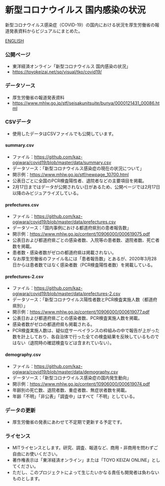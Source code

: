 # 新型コロナウイルス 国内感染の状況

新型コロナウイルス感染症（COVID-19）の国内における状況を厚生労働省の報道発表資料からビジュアルにまとめた。

[ENGLISH](https://github.com/kaz-ogiwara/covid19/blob/master/README.en.md)


### 公開ページ
- 東洋経済オンライン「新型コロナウイルス 国内感染の状況」
- https://toyokeizai.net/sp/visual/tko/covid19/

### データソース
- 厚生労働省の報道発表資料
- https://www.mhlw.go.jp/stf/seisakunitsuite/bunya/0000121431_00086.html

### CSVデータ
- 使用したデータはCSVファイルでも公開しています。

#### summary.csv
- ファイル：https://github.com/kaz-ogiwara/covid19/blob/master/data/summary.csv
- データソース：「新型コロナウイルス感染症の現在の状況について」
- 開示例：https://www.mhlw.go.jp/stf/newpage_10700.html
- 公表日ごとに全国のPCR検査陽性者、退院者などの主要項目を掲載。
- 2月17日まではデータが公開されない日があるため、公開ページでは2月17日以降のみビジュアライズしている。

#### prefectures.csv
- ファイル：https://github.com/kaz-ogiwara/covid19/blob/master/data/prefectures.csv
- データソース：「国内事例における都道府県別の患者報告数」
- 開示例：https://www.mhlw.go.jp/content/10906000/000619075.pdf
- 公表日および都道府県ごとの感染者数、入院等の患者数、退院者数、死亡者数を掲載。
- 患者数・感染者数がゼロの都道府県は掲載されない。
- なお厚生労働省のファイル名には「患者報告数」とあるが、2020年3月28日からは患者数ではなく感染者数（PCR検査陽性者数）を掲載している。

#### prefectures-2.csv
- ファイル：https://github.com/kaz-ogiwara/covid19/blob/master/data/prefectures-2.csv
- データソース：「新型コロナウイルス陽性者数とPCR検査実施人数（都道府県別）」
- 開示例：https://www.mhlw.go.jp/content/10906000/000619077.pdf
- 公表日および都道府県ごとの感染者数、PCR検査実施人数を掲載。
- 感染者数がゼロの都道府県も掲載される。
- PCR検査実施人数は、疑似症サーベイランスの枠組みの中で報告が上がった数を計上しており、各自治体で行った全ての検査結果を反映しているものではない（退院時の確認検査などは含まれていない）。

#### demography.csv
- ファイル：https://github.com/kaz-ogiwara/covid19/blob/master/data/demography.csv
- データソース：「新型コロナウイルス感染症の国内発生動向」
- 開示例：https://www.mhlw.go.jp/content/10906000/000619074.pdf
- 年齢別の死亡数、退院者数、重症者数、無症状者数を掲載。
- 年齢「不明」「非公表」「調査中」はすべて「不明」としている。

### データの更新
- 厚生労働省の発表にあわせて不定期で更新する予定です。

### ライセンス
- MITライセンスとします。研究、調査、報道など、商用・非商用を問わずご自由にお使いください。
- 著作権表示は「東洋経済オンライン」または「TOYO KEIZAI ONLINE」としてください。
- ただし、このプロジェクトによって生じたいかなる責任も開発者は負わないものとします。
